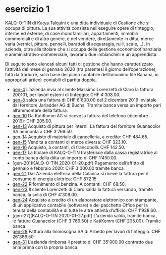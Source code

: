 # esercizio 1

KALQ-O-TIN di Katya Talquini è una ditta individuale di Castione che si occupa di pittura. 
La sua attività consiste nell’eseguire opere di tinteggio, interne ed esterne, di case monofamiliari, appartamenti, immobili commerciali e di altro genere, e nel vendere, direttamente in ditta, merce varia (vernici, pitture, pennelli, barattoli di acquaragia, rulli, scale,…). In azienda, oltre alla titolare che si occupa della gestione economicofinanziaria e amministrativo-commerciale, lavorano due imbianchini e un apprendista.  
 
Di seguito sono elencati alcuni fatti di gestione che hanno caratterizzato l’attività del mese di gennaio 2020 (tra parentesi il giorno dell’operazione); fatti da tradurre, sulla base del piano contabile dell’omonimo file Banana, in appropriati articoli contabili di partita doppia. 
 
 
* [gen-4](KALQ-O-TIN-2020-01-04.pdf) L’azienda invia al cliente Massimo Lorenzetti di Claro la fattura 200101, per lavori esterni di tinteggio: CHF 4'308.00.
* [gen-8](KALQ-O-TIN-2020-01-08.pdf) salda una fattura di CHF 6'600.00 del 2 dicembre 2019 inviatale dal fornitore Jarladder AG di Buchs. Tramite banca versa un importo pari all’ammontare della fattura.  
* [gen-10](KALQ-O-TIN-2020-01-10.pdf) Da KatiKomm AG si riceve la fattura del telefono (dicembre 2019): CHF 205.00. 
* [gen-13](KALQ-O-TIN-2020-01-13.pdf) Acquisto di pittura per interni. La fattura del fornitore Guanacolor SA ammonta a CHF 3'769.50. 
* [gen-14](KALQ-O-TIN-2020-01-14.pdf) Acquisto di materiale di cancelleria, a credito: CHF 484.65. 
* [gen-15](KALQ-O-TIN-2020-01-15.pdf) Vendita a contanti di merce diversa: CHF 323.10. 
* [gen-16](KALQ-O-TIN-2020-01-16.pdf) Acquisto, a contanti, di francobolli: CHF 142.50. 
* [gen-17](KALQ-O-TIN-2020-01-17.pdf) La titolare di KALQ-O-TIN trasferisce dalla cassa registratrice al conto banca della ditta un importo di  CHF 1'450.00. 
* [gen-20](KALQ-O-TIN 2020-01-20.pdf) Pagamento dell’affitto di gennaio e febbraio 2020: CHF 3'000.00 tramite banca. 
* [gen-21](KALQ-O-TIN-2020-01-21.pdf) Dall’Azienda elettrica della Calanca si riceve la fattura per il consumo di energia elettrica: CHF 872.15 
* [gen-22](KALQ-O-TIN-2020-01-22.pdf) Rifornimento di benzina. A contanti: CHF 68.50. 
* [gen-23](KALQ-O-TIN-2020-01-23.pdf) Il cliente Lorenzetti di Claro salda la fattura versando, tramite banca, la solla di CHF 4'308.00. 
* [gen-24](KALQ-O-TIN-2020-01-24.pdf) Acquisto a credito di un elaboratore elettronico con stampante, di un applicativo contabile (software)  e del pacchetto Office per la tenuta della contabilità e di tutte le altre attività d’ufficio: CHF 1'938.60. 
* [gen-27](KALQ-O-TIN 2020-01-27.pdf) L’azienda salda, tramite banca, le fatture Guanacolor (CHF 3'769.50) e KatiKomm (CHF 205.00). Tramite banca. 
* [gen-28](KALQ-O-TIN-2020-01-28.pdf) Fattura alla Immosogna SA di Arbedo per lavori di tinteggio: CHF 26'386.50. 
* [gen-31](KALQ-O-TIN-2020-01-31.pdf) L’azienda rimborsa il prestito di CHF 35'000.00 contratto due anni prima con la propria banca. 